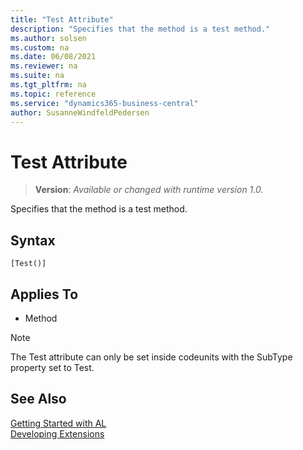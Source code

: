```yaml
---
title: "Test Attribute"
description: "Specifies that the method is a test method."
ms.author: solsen
ms.custom: na
ms.date: 06/08/2021
ms.reviewer: na
ms.suite: na
ms.tgt_pltfrm: na
ms.topic: reference
ms.service: "dynamics365-business-central"
author: SusanneWindfeldPedersen
---
```

[//]: # (START>DO_NOT_EDIT)
[//]: # (IMPORTANT:Do not edit any of the content between here and the END>DO_NOT_EDIT.)
[//]: # (Any modifications should be made in the .xml files in the ModernDev repo.)

# Test Attribute
> **Version**: _Available or changed with runtime version 1.0._

Specifies that the method is a test method.

## Syntax
```
[Test()]
```


## Applies To

- Method

> [!NOTE]
> The Test attribute can only be set inside codeunits with the SubType property set to Test.

[//]: # (IMPORTANT: END>DO_NOT_EDIT)
## See Also  
[Getting Started with AL](../devenv-get-started.md)  
[Developing Extensions](../devenv-dev-overview.md)  